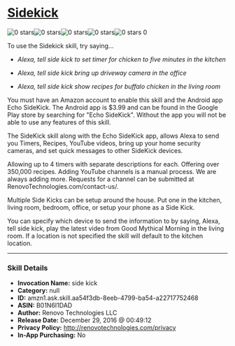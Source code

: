 # [Sidekick](http://alexa.amazon.com/#skills/amzn1.ask.skill.aa54f3db-8eeb-4799-ba54-a22717752468)
![0 stars](../../images/ic_star_border_black_18dp_1x.png)![0 stars](../../images/ic_star_border_black_18dp_1x.png)![0 stars](../../images/ic_star_border_black_18dp_1x.png)![0 stars](../../images/ic_star_border_black_18dp_1x.png)![0 stars](../../images/ic_star_border_black_18dp_1x.png) 0

To use the Sidekick skill, try saying...

* *Alexa, tell side kick to set timer for chicken to five minutes in the kitchen*

* *Alexa, tell side kick bring up driveway camera in the office*

* *Alexa, tell side kick show recipes for buffalo chicken in the living room*

You must have an Amazon account to enable this skill and the Android app Echo SideKick. The Android app is $3.99 and can be found in the Google Play store by searching for "Echo SideKick". Without the app you will not be able to use any features of this skill.

The SideKick skill along with the Echo SideKick app, allows Alexa to send you Timers, Recipes, YouTube videos, bring up your home security cameras, and set quick messages to other SideKick devices. 

Allowing up to 4 timers with separate descriptions for each. 
Offering over 350,000 recipes.
Adding YouTube channels is a manual process. We are always adding more. Requests for a channel can be submitted at RenovoTechnologies.com/contact-us/.

Multiple Side Kicks can be setup around the house. Put one in the kitchen, living room, bedroom, office, or setup your phone as a Side Kick.

You can specify which device to send the information to by saying, Alexa, tell side kick, play the latest video from Good Mythical Morning in the living room. If a location is not specified the skill will default to the kitchen location.

***

### Skill Details

* **Invocation Name:** side kick
* **Category:** null
* **ID:** amzn1.ask.skill.aa54f3db-8eeb-4799-ba54-a22717752468
* **ASIN:** B01N6I1DAD
* **Author:** Renovo Technologies LLC
* **Release Date:** December 29, 2016 @ 00:49:12
* **Privacy Policy:** http://renovotechnologies.com/privacy
* **In-App Purchasing:** No
